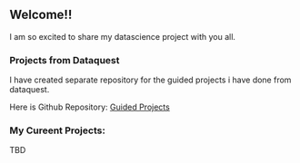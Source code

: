 ## Welcome!!

I am so excited to share my datascience project with you all. 

### Projects from Dataquest

I have created separate repository for the guided projects i have done from dataquest.

Here is Github Repository:
[Guided Projects](https://github.com/manijangde/GuidedProjects)


### My Cureent Projects:

TBD
